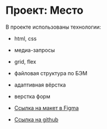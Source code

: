 # Проект: Место

В проекте использованы технологии:
* html, css
* медиа-запросы
* grid, flex
* файловая структура по БЭМ
* адаптивная вёрстка
* верстка форм

* [Ссылка на макет в Figma](https://www.figma.com/file/2cn9N9jSkmxD84oJik7xL7/JavaScript.-Sprint-4?node-id=0%3A1)
* [Ссылка на github](https://katyashmilash.github.io/mesto/)